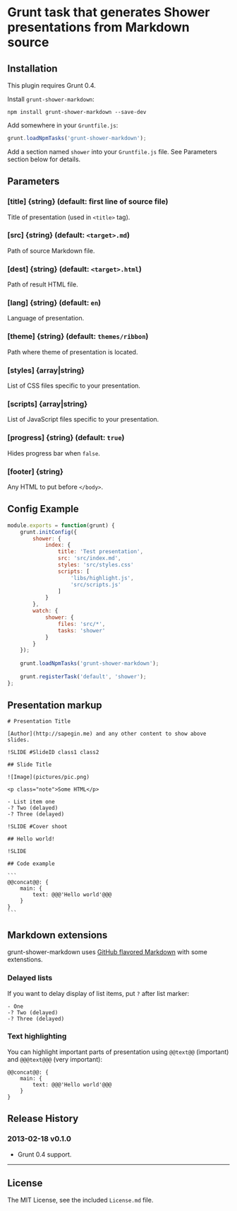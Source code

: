 # Grunt task that generates Shower presentations from Markdown source

## Installation

This plugin requires Grunt 0.4.

Install `grunt-shower-markdown`:

```
npm install grunt-shower-markdown --save-dev
```

Add somewhere in your `Gruntfile.js`:

```javascript
grunt.loadNpmTasks('grunt-shower-markdown');
```

Add a section named `shower` into your `Gruntfile.js` file. See Parameters section below for details.


## Parameters

### [title] {string} (default: first line of source file)

Title of presentation (used in `<title>` tag).

### [src] {string} (default: `<target>.md`)

Path of source Markdown file.

### [dest] {string} (default: `<target>.html`)

Path of result HTML file.

### [lang] {string} (default: `en`)

Language of presentation.

### [theme] {string} (default: `themes/ribbon`)

Path where theme of presentation is located.

### [styles] {array|string}

List of CSS files specific to your presentation.

### [scripts] {array|string}

List of JavaScript files specific to your presentation.

### [progress] {string} (default: `true`)

Hides progress bar when `false`.

### [footer] {string}

Any HTML to put before `</body>`.

## Config Example

``` javascript
module.exports = function(grunt) {
	grunt.initConfig({
		shower: {
			index: {
				title: 'Test presentation',
				src: 'src/index.md',
				styles: 'src/styles.css'
				scripts: [
					'libs/highlight.js',
					'src/scripts.js'
				]
			}
		},
		watch: {
			shower: {
				files: 'src/*',
				tasks: 'shower'
			}
		}
	});
	
	grunt.loadNpmTasks('grunt-shower-markdown');
	
	grunt.registerTask('default', 'shower');
};		
```


## Presentation markup

	# Presentation Title
			
	[Author](http://sapegin.me) and any other content to show above slides.

	!SLIDE #SlideID class1 class2

	## Slide Title

	![Image](pictures/pic.png)

	<p class="note">Some HTML</p>

	- List item one
	-? Two (delayed)
	-? Three (delayed)

	!SLIDE #Cover shoot

	## Hello world!

	!SLIDE

	## Code example

	```
	@@concat@@: {
		main: {
			text: @@@'Hello world'@@@
		}
	}
	```


## Markdown extensions

grunt-shower-markdown uses [GitHub flavored Markdown](http://github.github.com/github-flavored-markdown/) with some extenstions.

### Delayed lists

If you want to delay display of list items, put `?` after list marker:

```
- One
-? Two (delayed)
-? Three (delayed)
```

### Text highlighting

You can highlight important parts of presentation using `@@text@@` (important) and `@@@text@@@` (very important):

```
@@concat@@: {
	main: {
		text: @@@'Hello world'@@@
	}
}
```

## Release History

### 2013-02-18 v0.1.0

* Grunt 0.4 support.


---

## License

The MIT License, see the included `License.md` file.
